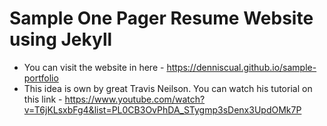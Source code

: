 # Sample One Pager Resume Website using Jekyll
- You can visit the website in here - https://denniscual.github.io/sample-portfolio
- This idea is own by great Travis Neilson. You can watch his tutorial on this link - https://www.youtube.com/watch?v=T6jKLsxbFg4&list=PL0CB3OvPhDA_STygmp3sDenx3UpdOMk7P
